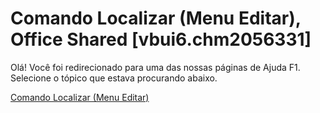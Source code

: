 
# Comando Localizar (Menu Editar), Office Shared [vbui6.chm2056331]

Olá! Você foi redirecionado para uma das nossas páginas de Ajuda F1. Selecione o tópico que estava procurando abaixo.

[Comando Localizar (Menu Editar)](http://msdn.microsoft.com/library/3b4fb9f8-7ed3-2f18-33f7-f0cb02debf79%28Office.15%29.aspx)
